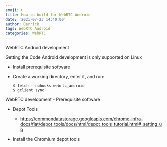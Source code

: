 ```yaml
---
emoji: 📞 
title: How to build for WebRTC Android
date: '2021-07-23 14:40:00'
author: Derrick
tags: WebRTC Android
categories: WebRTC
---
```


WebRTC Android development

Getting the Code
Android development is only supported on Linux

- Install prerequisite software
- Create a working directory, enter it, and run:

    ~~~
    $ fetch --nohooks webrtc_android
    $ gclient sync
    ~~~


WebRTC development - Prerequisite software

- Depot Tools
  - https://commondatastorage.googleapis.com/chrome-infra-docs/flat/depot_tools/docs/html/depot_tools_tutorial.html#_setting_up
  
- Install the Chromium depot tools





